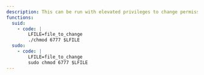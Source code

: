 ```yaml
---
description: This can be run with elevated privileges to change permissions (`6` denotes the SUID bits) and then read, write, or execute a file.
functions:
  suid:
    - code: |
        LFILE=file_to_change
        ./chmod 6777 $LFILE
  sudo:
    - code: |
        LFILE=file_to_change
        sudo chmod 6777 $LFILE
---
```

